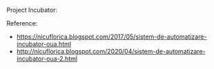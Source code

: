 

Project Incubator:




Reference:

- https://nicuflorica.blogspot.com/2017/05/sistem-de-automatizare-incubator-oua.html
- http://nicuflorica.blogspot.com/2020/04/sistem-de-automatizare-incubator-oua-2.html
